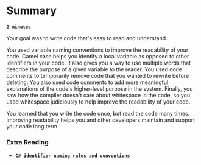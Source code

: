 # Summary

**`2 minutes`**

Your goal was to write code that's easy to read and understand.

You used variable naming conventions to improve the readability of your code. Camel case helps you identify a local variable as opposed to other identifiers in your code. It also gives you a way to use multiple words that describe the purpose of a given variable to the reader. You used code comments to temporarily remove code that you wanted to rewrite before deleting. You also used code comments to add more meaningful explanations of the code's higher-level purpose in the system. Finally, you saw how the compiler doesn't care about whitespace in the code, so you used whitespace judiciously to help improve the readability of your code.

You learned that you write the code once, but read the code many times. Improving readability helps you and other developers maintain and support your code long term.

### Extra Reading

- [**`C# identifier naming rules and conventions`**](https://learn.microsoft.com/en-us/dotnet/csharp/fundamentals/coding-style/identifier-names)

